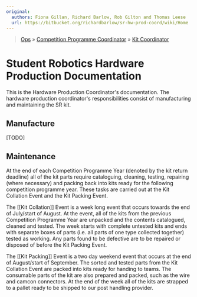 ```yaml
---
original:
  authors: Fiona Gillan, Richard Barlow, Rob Gilton and Thomas Leese
  url: https://bitbucket.org/richardbarlow/sr-hw-prod-coord/wiki/Home
---
```

> [Ops](https://bitbucket.org/srobo/ops-manual/wiki/Home) » [Competition Programme Coordinator](https://bitbucket.org/rspanton/sr-comp-programme/wiki/Home) » [Kit Coordinator](https://bitbucket.org/richardbarlow/sr-kit-coord/wiki/Home)

# Student Robotics Hardware Production Documentation

This is the Hardware Production Coordinator's documentation. The hardware production coordinator's responsibilities consist of manufacturing and maintaining the SR kit.

## Manufacture

[TODO]

## Maintenance

At the end of each Competition Programme Year (denoted by the kit return deadline) all of the kit parts require cataloguing, cleaning, testing, repairing (where necessary) and packing back into kits ready for the following competition programme year. These tasks are carried out at the Kit Collation Event and the Kit Packing Event.

The [[Kit Collation]] Event is a week long event that occurs towards the end of July/start of August. At the event, all of the kits from the previous Competition Programme Year are unpacked and the contents catalogued, cleaned and tested. The week starts with complete untested kits and ends with separate boxes of parts (i.e. all parts of one type collected together) tested as working. Any parts found to be defective are to be repaired or disposed of before the Kit Packing Event.

The [[Kit Packing]] Event is a two day weekend event that occurs at the end of August/start of September. The sorted and tested parts from the Kit Collation Event are packed into kits ready for handing to teams. The consumable parts of the kit are also prepared and packed, such as the wire and camcon connectors. At the end of the week all of the kits are strapped to a pallet ready to be shipped to our post handling provider.
